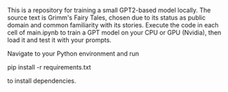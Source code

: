 This is a repository for training a small GPT2-based model locally. The source text is Grimm's Fairy Tales, chosen due to its status as public domain and common familiarity with its stories. Execute the code in each cell of main.ipynb to train a GPT model on your CPU or GPU (Nvidia), then load it and test it with your prompts.

Navigate to your Python environment and run

pip install -r requirements.txt

to install dependencies.
